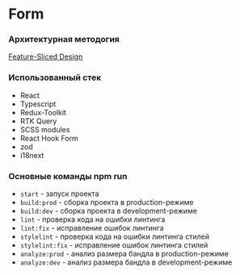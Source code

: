 # Form

### Архитектурная методогия

[Feature-Sliced Design](https://feature-sliced.design/ru/)

### Использованный стек

- React
- Typescript
- Redux-Toolkit
- RTK Query
- SCSS modules
- React Hook Form
- zod
- i18next

### Основные команды npm run

- `start` - запуск проекта
- `build:prod` - сборка проекта в production-режиме
- `build:dev` - сборка проекта в development-режиме
- `lint` - проверка кода на ошибки линтинга
- `lint:fix` - исправление ошибок линтинга
- `stylelint` - проверка кода на ошибки линтинга стилей
- `stylelint:fix` - исправление ошибок линтинга стилей
- `analyze:prod` - анализ размера бандла в production-режиме
- `analyze:dev` - анализ размера бандла в development-режиме
